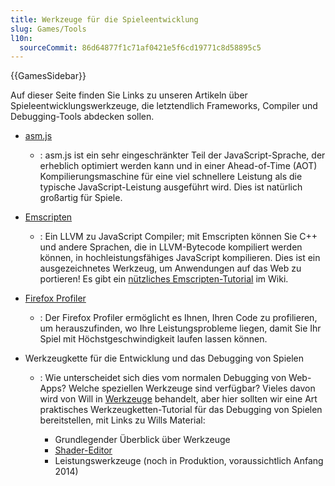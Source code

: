 ```yaml
---
title: Werkzeuge für die Spieleentwicklung
slug: Games/Tools
l10n:
  sourceCommit: 86d64877f1c71af0421e5f6cd19771c8d58895c5
---
```


{{GamesSidebar}}

Auf dieser Seite finden Sie Links zu unseren Artikeln über Spieleentwicklungswerkzeuge, die letztendlich Frameworks, Compiler und Debugging-Tools abdecken sollen.

- [asm.js](/de/docs/Games/Tools/asm.js)
  - : asm.js ist ein sehr eingeschränkter Teil der JavaScript-Sprache, der erheblich optimiert werden kann und in einer Ahead-of-Time (AOT) Kompilierungsmaschine für eine viel schnellere Leistung als die typische JavaScript-Leistung ausgeführt wird. Dies ist natürlich großartig für Spiele.
- [Emscripten](https://github.com/emscripten-core/emscripten/wiki)
  - : Ein LLVM zu JavaScript Compiler; mit Emscripten können Sie C++ und andere Sprachen, die in LLVM-Bytecode kompiliert werden können, in hochleistungsfähiges JavaScript kompilieren. Dies ist ein ausgezeichnetes Werkzeug, um Anwendungen auf das Web zu portieren! Es gibt ein [nützliches Emscripten-Tutorial](https://github.com/emscripten-core/emscripten/wiki/Tutorial) im Wiki.
- [Firefox Profiler](https://profiler.firefox.com/docs/#/)
  - : Der Firefox Profiler ermöglicht es Ihnen, Ihren Code zu profilieren, um herauszufinden, wo Ihre Leistungsprobleme liegen, damit Sie Ihr Spiel mit Höchstgeschwindigkeit laufen lassen können.
- Werkzeugkette für die Entwicklung und das Debugging von Spielen

  - : Wie unterscheidet sich dies vom normalen Debugging von Web-Apps? Welche speziellen Werkzeuge sind verfügbar? Vieles davon wird von Will in [Werkzeuge](https://firefox-source-docs.mozilla.org/devtools-user/index.html) behandelt, aber hier sollten wir eine Art praktisches Werkzeugketten-Tutorial für das Debugging von Spielen bereitstellen, mit Links zu Wills Material:

    - Grundlegender Überblick über Werkzeuge
    - [Shader-Editor](https://firefox-source-docs.mozilla.org/devtools-user/shader_editor/index.html)
    - Leistungswerkzeuge (noch in Produktion, voraussichtlich Anfang 2014)

